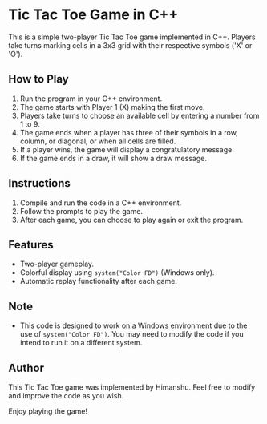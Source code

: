 # Tic Tac Toe Game in C++

This is a simple two-player Tic Tac Toe game implemented in C++. Players take turns marking cells in a 3x3 grid with their respective symbols ('X' or 'O').

## How to Play

1. Run the program in your C++ environment.
2. The game starts with Player 1 (X) making the first move.
3. Players take turns to choose an available cell by entering a number from 1 to 9.
4. The game ends when a player has three of their symbols in a row, column, or diagonal, or when all cells are filled.
5. If a player wins, the game will display a congratulatory message.
6. If the game ends in a draw, it will show a draw message.

## Instructions

1. Compile and run the code in a C++ environment.
2. Follow the prompts to play the game.
3. After each game, you can choose to play again or exit the program.

## Features

- Two-player gameplay.
- Colorful display using `system("Color FD")` (Windows only).
- Automatic replay functionality after each game.

## Note

- This code is designed to work on a Windows environment due to the use of `system("Color FD")`. You may need to modify the code if you intend to run it on a different system.

## Author

This Tic Tac Toe game was implemented by Himanshu. Feel free to modify and improve the code as you wish.

Enjoy playing the game!
